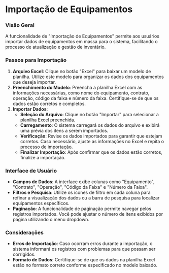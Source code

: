 
# Importação de Equipamentos

### Visão Geral
A funcionalidade de "Importação de Equipamentos" permite aos usuários importar dados de equipamentos em massa para o sistema, facilitando o processo de atualização e gestão de inventário.

### Passos para Importação
1. **Arquivo Excel**: Clique no botão "Excel" para baixar um modelo de planilha. Utilize este modelo para organizar os dados dos equipamentos que deseja importar.
2. **Preenchimento do Modelo**: Preencha a planilha Excel com as informações necessárias, como nome do equipamento, contrato, operação, código da faixa e número da faixa. Certifique-se de que os dados estão corretos e completos.
3. **Importar Dados**:
    - **Seleção do Arquivo**: Clique no botão "Importar" para selecionar a planilha Excel preenchida.
    - **Carregamento**: O sistema carregará os dados do arquivo e exibirá uma prévia dos itens a serem importados.
    - **Verificação**: Revise os dados importados para garantir que estejam corretos. Caso necessário, ajuste as informações no Excel e repita o processo de importação.
    - **Finalizar Importação**: Após confirmar que os dados estão corretos, finalize a importação.

### Interface de Usuário
- **Campos de Dados**: A interface exibe colunas como "Equipamento", "Contrato", "Operação", "Código da Faixa" e "Número da Faixa".
- **Filtros e Pesquisa**: Utilize os ícones de filtro em cada coluna para refinar a visualização dos dados ou a barra de pesquisa para localizar equipamentos específicos.
- **Paginação**: A funcionalidade de paginação permite navegar pelos registros importados. Você pode ajustar o número de itens exibidos por página utilizando o menu dropdown.

### Considerações
- **Erros de Importação**: Caso ocorram erros durante a importação, o sistema informará os registros com problemas para que possam ser corrigidos.
- **Formato de Dados**: Certifique-se de que os dados na planilha Excel estão no formato correto conforme especificado no modelo baixado.

